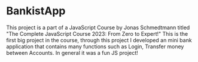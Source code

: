 # BankistApp
This project is a part of a JavaScript Course by Jonas Schmedtmann titled "The Complete JavaScript Course 2023: From Zero to Expert!" This is the first big project in the course, through this project I developed an mini bank application that contains many functions such as Login, Transfer money between Accounts. In general it was a fun JS project!
